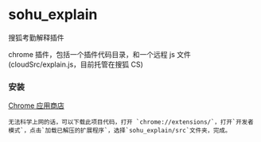 # sohu_explain

搜狐考勤解释插件

chrome 插件，包括一个插件代码目录，和一个远程 js 文件(cloudSrc/explain.js，目前托管在搜狐 CS)

### 安装

[Chrome 应用商店](https://chrome.google.com/webstore/detail/%E4%B8%80%E9%94%AE%E8%80%83%E5%8B%A4/hhoeieipkdbknmomginedondmjabknbn?hl=zh-CN)

```
无法科学上网的话，可以下载此项目代码，打开 `chrome://extensions/`，打开`开发者模式`，点击`加载已解压的扩展程序`，选择`sohu_explain/src`文件夹，完成。
```
